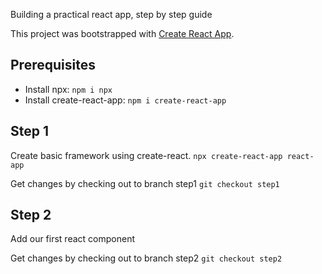 Building a practical react app, step by step guide

This project was bootstrapped with [Create React App](https://github.com/facebook/create-react-app).

## Prerequisites

- Install npx: `npm i npx`
- Install create-react-app: `npm i create-react-app`

## Step 1

Create basic framework using create-react.
`npx create-react-app react-app`

Get changes by checking out to branch step1
`git checkout step1`

## Step 2

Add our first react component

Get changes by checking out to branch step2
`git checkout step2`
